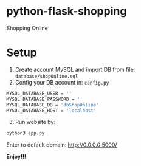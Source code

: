 # python-flask-shopping
Shopping Online

# Setup
1. Create account MySQL and import DB from file: `database/shopOnline.sql`
2. Config your DB account in: `config.py`
```sh
MYSQL_DATABASE_USER = ''
MYSQL_DATABASE_PASSWORD = ''
MYSQL_DATABASE_DB = 'dbShopOnline'
MYSQL_DATABASE_HOST = 'localhost'
```
3. Run website by:
```sh
python3 app.py
```
Enter to default domain: http://0.0.0.0:5000/

**Enjoy!!!**
